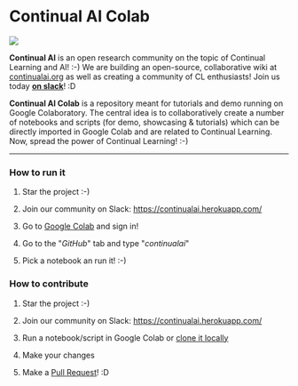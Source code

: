 # Continual AI Colab 
<img src="https://continualai.herokuapp.com/badge.svg">

**Continual AI** is an open research community on the topic of Continual Learning and AI! :-)
We are building an open-source, collaborative wiki at [continualai.org](http://continualai.org) as well as creating a community of CL enthusiasts! Join us today **[on slack](https://continualai.herokuapp.com)**! :D

**Continual AI Colab** is a repository meant for tutorials and demo running on Google Colaboratory. The central idea is to collaboratively create a number of notebooks and scripts (for demo, showcasing & tutorials) which can be directly imported in Google Colab and are related to Continual Learning. Now, spread the power of Continual Learning! :-)

---

### How to run it

1. Star the project :-)

2. Join our community on Slack: https://continualai.herokuapp.com/

3. Go to [Google Colab](colab.research.google.com) and sign in!

4. Go to the "*GitHub*" tab and type "*continualai*"

5. Pick a notebook an run it! :-)

### How to contribute

1. Star the project :-)

2. Join our community on Slack: https://continualai.herokuapp.com/

3. Run a notebook/script in Google Colab or [clone it locally](https://help.github.com/articles/fork-a-repo/)

5. Make your changes

6. Make a [Pull Request](https://services.github.com/on-demand/github-cli/open-pull-request-github)! :D
